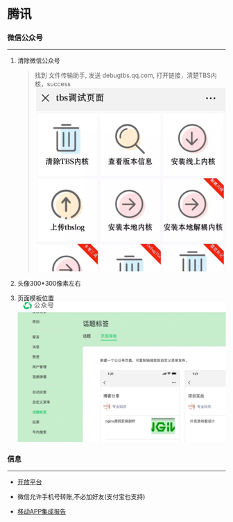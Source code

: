 # 腾讯
<!-- toc --> 

### 微信公众号

***

1. 清除微信公众号

    >找到 文件传输助手, 发送 debugtbs.qq.com, 打开链接，清楚TBS内核，success
    ![tbs](webp/tencent/tbs.webp "tbs")

2. 头像300*300像素左右

3. 页面模板位置
    ![page_template](webp/tencent/page_template.webp "page_template")

### 信息

***

* [开放平台](https://developers.weixin.qq.com)

* 微信允许手机号转账,不必加好友(支付宝也支持)

* [移动APP集成报告](https://bugly.qq.com/)
